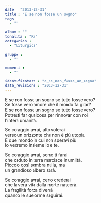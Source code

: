 ```yaml
---
date : "2013-12-31"
title : "E se non fosse un sogno"
tags : 
  - ""

album : ""
tonalita : "Re"
categories : 
  - "Liturgica"

gruppo : 
  - ""

momenti : 
  - ""

identificatore : "e_se_non_fosse_un_sogno"
data_revisione : "2013-12-31"
---
```

  
  
E se non fosse un sogno se tutto fosse vero?  
Se fosse vero amore che il mondo fa girar?  
E se non fosse un sogno se tutto fosse vero?  
Potresti far qualcosa per rinnovar con noi  
l'intera umanità.      
  
  
  
Se coraggio avrai, alto volerai  
verso un orizzonte che non è più utopia.  
E quel mondo in cui  non speravi più  
lo vedremo insieme io e te.  
  
  
  
Se coraggio avrai, seme ti farai  
che caduto in terra marcisce in umiltà.  
Piccolo così sembra nulla, ma  
un grandioso albero sarà.  
  
  
  
Se coraggio avrai, certo crederai  
che la vera vita dalla morte nascerà.  
La fragilità forza diverrà  
quando le sue orme seguirai.  
  
  
  
